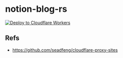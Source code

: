# notion-blog-rs

[![Deploy to Cloudflare Workers](https://deploy.workers.cloudflare.com/button)](https://deploy.workers.cloudflare.com/?url=https://github.com/Akagi201/notion-blog)

## Refs

* <https://github.com/seadfeng/cloudflare-proxy-sites>
